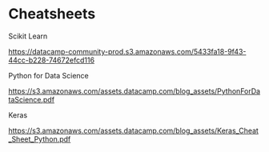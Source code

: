 # Cheatsheets

Scikit Learn 

https://datacamp-community-prod.s3.amazonaws.com/5433fa18-9f43-44cc-b228-74672efcd116


Python for Data Science 

https://s3.amazonaws.com/assets.datacamp.com/blog_assets/PythonForDataScience.pdf


Keras  

https://s3.amazonaws.com/assets.datacamp.com/blog_assets/Keras_Cheat_Sheet_Python.pdf